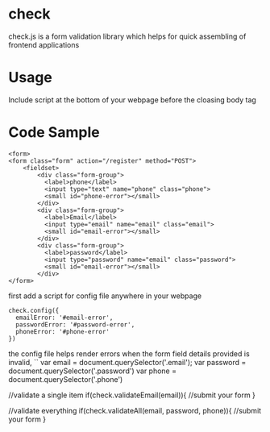 # check
check.js is a form validation library which helps for quick assembling of frontend applications

# Usage
Include script at the bottom of your webpage before the cloasing body tag

# Code Sample

```
<form>
<form class="form" action="/register" method="POST">
    <fieldset>
        <div class="form-group">
          <label>phone</label>
          <input type="text" name="phone" class="phone">
          <small id="phone-error"></small>
        </div>
        <div class="form-group">
          <label>Email</label>
          <input type="email" name="email" class="email">
          <small id="email-error"></small>
        </div>
        <div class="form-group">
          <label>password</label>
          <input type="password" name="email" class="password">
          <small id="email-error"></small>
        </div>
</form>
```

first add a script for config file anywhere in your webpage
```
check.config({
  emailError: '#email-error',
  passwordError: '#password-error',
  phoneError: '#phone-error'
})
```
the config file helps render errors when the form field details provided is invalid,
``
var email = document.querySelector('.email');
var password = document.querySelector('.password')
var phone = document.querySelector('.phone')

//validate a single item
if(check.validateEmail(email)){
  //submit your form 
}

//validate everything
if(check.validateAll(email, password, phone)){
  //submit your form
}
```
